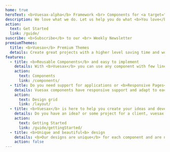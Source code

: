 ```yaml
---
home: true
heroText: <b>Vuesax-alpha</b> Framework <br> Components for <a target="_blank" href="https://vuejs.org/" >Vuejs</a>
description: We love what we do. Let us help you do what <b>You love</b>.
action:
  text: Get Started
  link: /guide/
suscribe: <b>Subscribe</b> to our <br> Weekly Newsletter
premiumThemes:
  title: <b>Vuesax</b> Premium Themes
  details: Create great projects with a higher level saving time and work with the themes created with vuesax
features:
  - title: <b>Reusable Components</b> and easy to implement
    details: With <b>Vuesax</b> you can use any component with few lines of code <br> and with great customization, and most importantly very easy to use and understand.
    action:
      text: Components
      link: /components/
  - title: Do you need support for applications or <b>Responsive Pages</b>?
    details: Vuesax components have responsive support and adapt to each type of size, apart from that you can easily use the grid components to generate <b>visual changes based on screen size</b> either a <b>phone</b>, <b>tablet</b> or <b>desktop</b>.
    action:
      text: Design grid
      link: /layout/
  - title: <b>Vuesax</b> is here to help you create your ideas and develop those <b>great projects</b>
    details: Do you have an idea? or some project for a client, vuesax can help you <b>create faster and work less</b> giving you everything you need to implement an interface from the simplest to the most complex.
    action: 
      text: Getting Started
      link: /guide/gettingStarted/
  - title: <b>Unique and beautiful<b> design
    details: <b>Our designs are unique</b> for each component and are not anchored to any visual trends or design rules, which makes us unique and of course your projects as well.
    action: false
---
```


